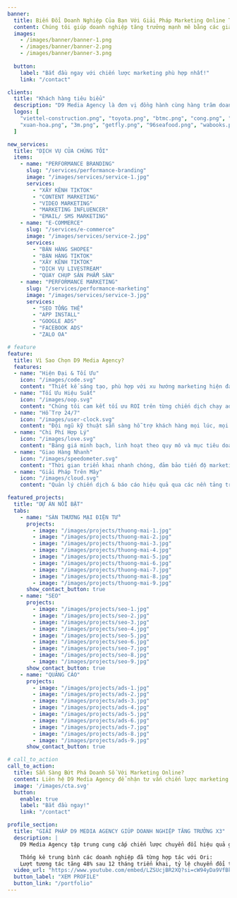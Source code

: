 ```yaml
---
banner:
  title: Biến Đổi Doanh Nghiệp Của Bạn Với Giải Pháp Marketing Online Từ D9 Media Agency
  content: Chúng tôi giúp doanh nghiệp tăng trưởng mạnh mẽ bằng các giải pháp marketing toàn diện như quảng cáo, SEO, sáng tạo nội dung, quản lý mạng xã hội, xây dựng các kênh Mạng Xã Hội .
  images:
    - /images/banner/banner-1.png
    - /images/banner/banner-2.png
    - /images/banner/banner-3.png
    
  button:
    label: "Bắt đầu ngay với chiến lược marketing phù hợp nhất!"
    link: "/contact"

clients:
  title: "Khách hàng tiêu biểu"
  description: "D9 Media Agency là đơn vị đồng hành cùng hàng trăm doanh nghiệp Việt Nam và Quốc Tế nhằm mở rộng quy mô, nâng cao giá trị thương hiệu"
  logos: [
    "viettel-construction.png", "toyota.png", "btmc.png", "cong.png", "dai-ichi-life.png", "facolos.png", "fpt.png", "lexus.png", "quan-nho.png", "thai-duong.png", "tien-tho-book.png", "all-about-hair.png",
    "xuan-hoa.png", "3m.png", "getfly.png", "96seafood.png", "wabooks.png", "ninewest.png", "coquynhketoan.png", "30phut.png", "saomy.png", "adamo.png", "lipo.png", "manulife.png"
  ]

new_services:
  title: "DỊCH VỤ CỦA CHÚNG TÔI"
  items:
    - name: "PERFORMANCE BRANDING"
      slug: "/services/performance-branding"
      image: "/images/services/service-1.jpg"
      services:
        - "XÂY KÊNH TIKTOK"
        - "CONTENT MARKETING"
        - "VIDEO MARKETING"
        - "MARKETING INFLUENCER"
        - "EMAIL/ SMS MARKETING"
    - name: "E-COMMERCE"
      slug: "/services/e-commerce"
      image: "/images/services/service-2.jpg"
      services:
        - "BÁN HÀNG SHOPEE"
        - "BÁN HÀNG TIKTOK"
        - "XÂY KÊNH TIKTOK"
        - "DỊCH VỤ LIVESTREAM"
        - "QUAY CHỤP SẢN PHẨM SÀN"
    - name: "PERFORMANCE MARKETING"
      slug: "/services/performance-marketing"
      image: "/images/services/service-3.jpg"
      services:
        - "SEO TỔNG THỂ"
        - "APP INSTALL"
        - "GOOGLE ADS"
        - "FACEBOOK ADS"
        - "ZALO OA"

# feature
feature: 
  title: Vì Sao Chọn D9 Media Agency?
  features:
  - name: "Hiện Đại & Tối Ưu"
    icon: "/images/code.svg"
    content: "Thiết kế sáng tạo, phù hợp với xu hướng marketing hiện đại."
  - name: "Tối Ưu Hiệu Suất"
    icon: "/images/oop.svg"
    content: "Chúng tôi cam kết tối ưu ROI trên từng chiến dịch chạy ads, SEO và truyền thông."
  - name: "Hỗ Trợ 24/7"
    icon: "/images/user-clock.svg"
    content: "Đội ngũ kỹ thuật sẵn sàng hỗ trợ khách hàng mọi lúc, mọi nơi."
  - name: "Chi Phí Hợp Lý"
    icon: "/images/love.svg"
    content: "Bảng giá minh bạch, linh hoạt theo quy mô và mục tiêu doanh nghiệp."
  - name: "Giao Hàng Nhanh"
    icon: "/images/speedometer.svg"
    content: "Thời gian triển khai nhanh chóng, đảm bảo tiến độ marketing của bạn."
  - name: "Giải Pháp Trên Mây"
    icon: "/images/cloud.svg"
    content: "Quản lý chiến dịch & báo cáo hiệu quả qua các nền tảng trực tuyến."

featured_projects:
  title: "DỰ ÁN NỔI BẬT"
  tabs:
    - name: "SÀN THƯƠNG MẠI ĐIỆN TỬ"
      projects:
        - image: "/images/projects/thuong-mai-1.jpg"
        - image: "/images/projects/thuong-mai-2.jpg"
        - image: "/images/projects/thuong-mai-3.jpg"
        - image: "/images/projects/thuong-mai-4.jpg"
        - image: "/images/projects/thuong-mai-5.jpg"
        - image: "/images/projects/thuong-mai-6.jpg"
        - image: "/images/projects/thuong-mai-7.jpg"
        - image: "/images/projects/thuong-mai-8.jpg"
        - image: "/images/projects/thuong-mai-9.jpg"
      show_contact_button: true
    - name: "SEO"
      projects:
        - image: "/images/projects/seo-1.jpg"
        - image: "/images/projects/seo-2.jpg"
        - image: "/images/projects/seo-3.jpg"
        - image: "/images/projects/seo-4.jpg"
        - image: "/images/projects/seo-5.jpg"
        - image: "/images/projects/seo-6.jpg"
        - image: "/images/projects/seo-7.jpg"
        - image: "/images/projects/seo-8.jpg"
        - image: "/images/projects/seo-9.jpg"
      show_contact_button: true
    - name: "QUẢNG CÁO"
      projects:
        - image: "/images/projects/ads-1.jpg"
        - image: "/images/projects/ads-2.jpg"
        - image: "/images/projects/ads-3.jpg"
        - image: "/images/projects/ads-4.jpg"
        - image: "/images/projects/ads-5.jpg"
        - image: "/images/projects/ads-6.jpg"
        - image: "/images/projects/ads-7.jpg"
        - image: "/images/projects/ads-8.jpg"
        - image: "/images/projects/ads-9.jpg"
      show_contact_button: true

# call_to_action
call_to_action:
  title: Sẵn Sàng Bứt Phá Doanh Số Với Marketing Online?
  content: Liên hệ D9 Media Agency để nhận tư vấn chiến lược marketing toàn diện, phù hợp nhất với doanh nghiệp của bạn!
  image: '/images/cta.svg'
  button:
    enable: true
    label: "Bắt đầu ngay!"
    link: "/contact"

profile_section:
  title: "GIẢI PHÁP D9 MEDIA AGENCY GIÚP DOANH NGHIỆP TĂNG TRƯỞNG X3"
  description: |
    D9 Media Agency tập trung cung cấp chiến lược chuyển đổi hiệu quả giúp doanh nghiệp tăng trưởng X3 doanh thu và phát triển bền vững

    Thống kê trung bình các doanh nghiệp đã từng hợp tác với Ori:
    Lượt tương tác tăng 48% sau 12 tháng triển khai, tỷ lệ chuyển đổi tăng 27%
  video_url: "https://www.youtube.com/embed/LZSUcjBR2XQ?si=cW94yDa9VfBkchA2"
  button_label: "XEM PROFILE"
  button_link: "/portfolio"
---
```

